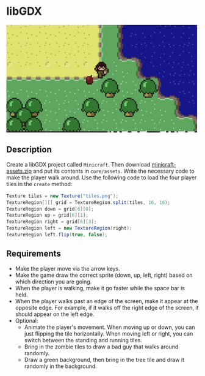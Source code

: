# libGDX

![screenshot](screenshot.jpg)

## Description

Create a libGDX project called `Minicraft`. Then download [minicraft-assets.zip](https://github.com/oakes/java-assignments/raw/master/curriculum/assets/minicraft-assets.zip) and put its contents in `core/assets`. Write the necessary code to make the player walk around. Use the following code to load the four player tiles in the `create` method:

```java
Texture tiles = new Texture("tiles.png");
TextureRegion[][] grid = TextureRegion.split(tiles, 16, 16);
TextureRegion down = grid[6][0];
TextureRegion up = grid[6][1];
TextureRegion right = grid[6][3];
TextureRegion left = new TextureRegion(right);
TextureRegion left.flip(true, false);
```

## Requirements

* Make the player move via the arrow keys.
* Make the game draw the correct sprite (down, up, left, right) based on which direction you are going.
* When the player is walking, make it go faster while the space bar is held.
* When the player walks past an edge of the screen, make it appear at the opposite edge. For example, if it walks off the right edge of the screen, it should appear on the left edge.
* Optional:
  * Animate the player's movement. When moving up or down, you can just flipping the tile horizontally. When moving left or right, you can switch between the standing and running tiles.
  * Bring in the zombie tiles to draw a bad guy that walks around randomly.
  * Draw a green background, then bring in the tree tile and draw it randomly in the background.
